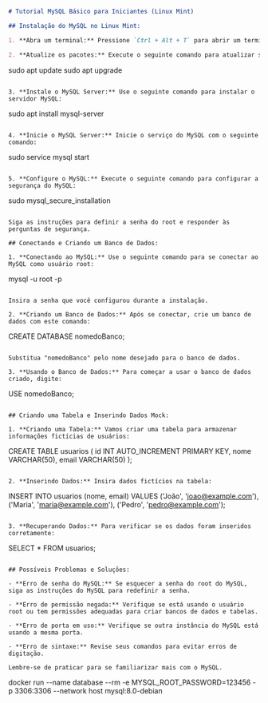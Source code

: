 ```markdown
# Tutorial MySQL Básico para Iniciantes (Linux Mint)

## Instalação do MySQL no Linux Mint:

1. **Abra um terminal:** Pressione `Ctrl + Alt + T` para abrir um terminal.

2. **Atualize os pacotes:** Execute o seguinte comando para atualizar seus pacotes:

   ```
   sudo apt update
   sudo apt upgrade
   ```

3. **Instale o MySQL Server:** Use o seguinte comando para instalar o servidor MySQL:

   ```
   sudo apt install mysql-server
   ```

4. **Inicie o MySQL Server:** Inicie o serviço do MySQL com o seguinte comando:

   ```
   sudo service mysql start
   ```

5. **Configure o MySQL:** Execute o seguinte comando para configurar a segurança do MySQL:

   ```
   sudo mysql_secure_installation
   ```

   Siga as instruções para definir a senha do root e responder às perguntas de segurança.

## Conectando e Criando um Banco de Dados:

1. **Conectando ao MySQL:** Use o seguinte comando para se conectar ao MySQL como usuário root:

   ```
   mysql -u root -p
   ```

   Insira a senha que você configurou durante a instalação.

2. **Criando um Banco de Dados:** Após se conectar, crie um banco de dados com este comando:

   ```
   CREATE DATABASE nomedoBanco;
   ```

   Substitua "nomedoBanco" pelo nome desejado para o banco de dados.

3. **Usando o Banco de Dados:** Para começar a usar o banco de dados criado, digite:

   ```
   USE nomedoBanco;
   ```

## Criando uma Tabela e Inserindo Dados Mock:

1. **Criando uma Tabela:** Vamos criar uma tabela para armazenar informações fictícias de usuários:

   ```
   CREATE TABLE usuarios (
       id INT AUTO_INCREMENT PRIMARY KEY,
       nome VARCHAR(50),
       email VARCHAR(50)
   );
   ```

2. **Inserindo Dados:** Insira dados fictícios na tabela:

   ```
   INSERT INTO usuarios (nome, email)
   VALUES
       ('João', 'joao@example.com'),
       ('Maria', 'maria@example.com'),
       ('Pedro', 'pedro@example.com');
   ```

3. **Recuperando Dados:** Para verificar se os dados foram inseridos corretamente:

   ```
   SELECT * FROM usuarios;
   ```

## Possíveis Problemas e Soluções:

- **Erro de senha do MySQL:** Se esquecer a senha do root do MySQL, siga as instruções do MySQL para redefinir a senha.

- **Erro de permissão negada:** Verifique se está usando o usuário root ou tem permissões adequadas para criar bancos de dados e tabelas.

- **Erro de porta em uso:** Verifique se outra instância do MySQL está usando a mesma porta.

- **Erro de sintaxe:** Revise seus comandos para evitar erros de digitação.

Lembre-se de praticar para se familiarizar mais com o MySQL.
```

docker run --name database --rm -e MYSQL_ROOT_PASSWORD=123456 -p 3306:3306 --network host mysql:8.0-debian


